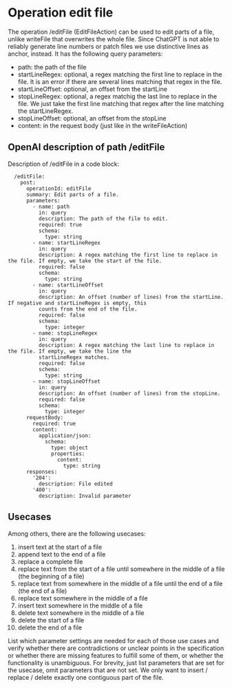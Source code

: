 # Operation edit file

The operation /editFile (EditFileAction) can be used to edit parts of a file, unlike writeFile that overwrites
the whole file. Since ChatGPT is not able to reliably generate line numbers or patch files we use distinctive lines
as anchor, instead. It has the following query parameters:

- path: the path of the file
- startLineRegex: optional, a regex matching the first line to replace in the file. It is an error if there are
  several lines matching that regex in the file.
- startLineOffset: optional, an offset from the startLine
- stopLineRegex: optional, a regex matchig the last line to replace in the file. We just take the first line
  matching that regex after the line matching the startLineRegex.
- stopLineOffset: optional, an offset from the stopLine
- content: in the request body (just like in the writeFileAction)

## OpenAI description of path /editFile  

Description of /editFile in a code block:

```
  /editFile:
    post:
      operationId: editFile
      summary: Edit parts of a file.
      parameters:
        - name: path
          in: query
          description: The path of the file to edit.
          required: true
          schema:
            type: string
        - name: startLineRegex
          in: query
          description: A regex matching the first line to replace in the file. If empty, we take the start of the file.
          required: false
          schema:
            type: string
        - name: startLineOffset
          in: query
          description: An offset (number of lines) from the startLine. If negative and startLineRegex is empty, this 
          counts from the end of the file.
          required: false
          schema:
            type: integer
        - name: stopLineRegex
          in: query
          description: A regex matching the last line to replace in the file. If empty, we take the line the 
          startLineRegex matches.
          required: false
          schema:
            type: string
        - name: stopLineOffset
          in: query
          description: An offset (number of lines) from the stopLine.
          required: false
          schema:
            type: integer
      requestBody:
        required: true
        content:
          application/json:
            schema:
              type: object
              properties:
                content:
                  type: string
      responses:
        '204':
          description: File edited
        '400':
          description: Invalid parameter
```

## Usecases

Among others, there are the following usecases:

1. insert text at the start of a file
2. append text to the end of a file
3. replace a complete file
4. replace text from the start of a file until somewhere in the middle of a file (the beginning of a file)
5. replace text from somewhere in the middle of a file until the end of a file (the end of a file)
6. replace text somewhere in the middle of a file
7. insert text somewhere in the middle of a file
8. delete text somewhere in the middle of a file
9. delete the start of a file
10. delete the end of a file

List which parameter settings are needed for each of those use cases and verify whether there are contradictions or 
unclear points in the specification or whether there are missing features to fulfill some of them, or whether the 
functionality is unambiguous. For brevity, just list parameters that are set for the usecase, omit parameters that are 
not set. We only want to insert / replace / delete exactly one contiguous part of the file.
